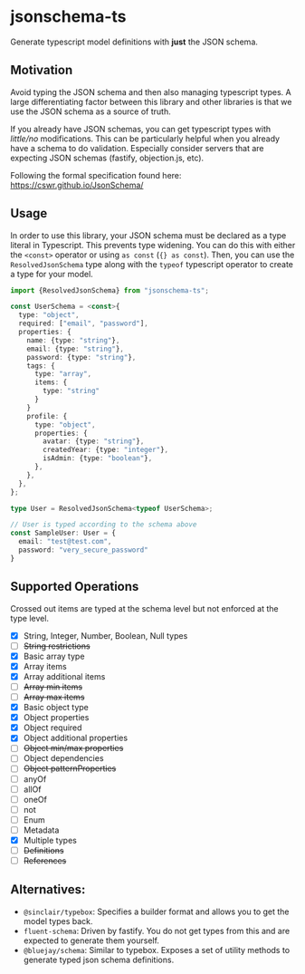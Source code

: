 # jsonschema-ts

Generate typescript model definitions with **just** the JSON schema.

## Motivation

Avoid typing the JSON schema and then also managing typescript types. A large differentiating factor between this library and other libraries is that we use the JSON schema as a source of truth.

If you already have JSON schemas, you can get typescript types with _little/no_ modifications. This can be particularly helpful when you already have a schema to do validation. Especially consider servers that are expecting JSON schemas (fastify, objection.js, etc).

Following the formal specification found here: https://cswr.github.io/JsonSchema/

## Usage

In order to use this library, your JSON schema must be declared as a type literal in Typescript. This prevents type widening. You can do this with either the `<const>` operator or using `as const` (`{} as const`). Then, you can use the `ResolvedJsonSchema` type along with the `typeof` typescript operator to create a type for your model.

```ts
import {ResolvedJsonSchema} from "jsonschema-ts";

const UserSchema = <const>{
  type: "object",
  required: ["email", "password"],
  properties: {
    name: {type: "string"},
    email: {type: "string"},
    password: {type: "string"},
    tags: {
      type: "array",
      items: {
        type: "string"
      }
    }
    profile: {
      type: "object",
      properties: {
        avatar: {type: "string"},
        createdYear: {type: "integer"},
        isAdmin: {type: "boolean"},
      },
    },
  },
};

type User = ResolvedJsonSchema<typeof UserSchema>;

// User is typed according to the schema above
const SampleUser: User = {
  email: "test@test.com",
  password: "very_secure_password"
}
```

## Supported Operations

Crossed out items are typed at the schema level but not enforced at the type level.

- [x] String, Integer, Number, Boolean, Null types
- [ ] ~~String restrictions~~
- [x] Basic array type
- [x] Array items
- [x] Array additional items
- [ ] ~~Array min items~~
- [ ] ~~Array max items~~
- [x] Basic object type
- [x] Object properties
- [x] Object required
- [x] Object additional properties
- [ ] ~~Object min/max properties~~
- [ ] Object dependencies
- [ ] ~~Object patternProperties~~
- [ ] anyOf
- [ ] allOf
- [ ] oneOf
- [ ] not
- [ ] Enum
- [ ] Metadata
- [x] Multiple types
- [ ] ~~Definitions~~
- [ ] ~~References~~

## Alternatives:

- `@sinclair/typebox`: Specifies a builder format and allows you to get the model types back.
- `fluent-schema`: Driven by fastify. You do not get types from this and are expected to generate them yourself.
- `@bluejay/schema`: Similar to typebox. Exposes a set of utility methods to generate typed json schema definitions.
